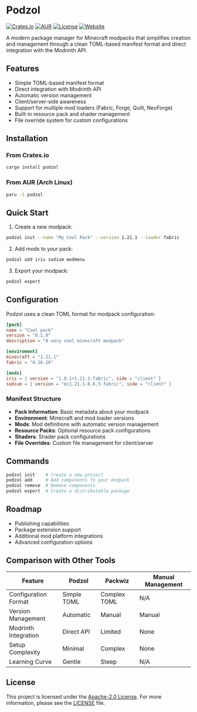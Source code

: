 # Podzol

[![Crates.io](https://img.shields.io/crates/v/podzol?style=flat-square&logo=rust)](https://crates.io/crates/podzol)
[![AUR](https://img.shields.io/aur/version/podzol?style=flat-square&logo=arch-linux)](https://aur.archlinux.org/packages/podzol)
[![License](https://img.shields.io/badge/license-Apache_2.0-blue.svg?style=flat-square)](LICENSE)
[![Website](https://img.shields.io/badge/website-podzol.morrone.dev-blue?style=flat-square)](https://podzol.morrone.dev)

A modern package manager for Minecraft modpacks that simplifies creation and
management through a clean TOML-based manifest format and direct integration
with the Modrinth API.

## Features

- Simple TOML-based manifest format
- Direct integration with Modrinth API
- Automatic version management
- Client/server-side awareness
- Support for multiple mod loaders (Fabric, Forge, Quilt, NeoForge)
- Built-in resource pack and shader management
- File override system for custom configurations

## Installation

### From Crates.io

```bash
cargo install podzol
```

### From AUR (Arch Linux)

```bash
paru -S podzol
```

## Quick Start

1. Create a new modpack:

```bash
podzol init --name "My Cool Pack" --version 1.21.1 --loader fabric
```

2. Add mods to your pack:

```bash
podzol add iris sodium modmenu
```

3. Export your modpack:

```bash
podzol export
```

## Configuration

Podzol uses a clean TOML format for modpack configuration:

```toml
[pack]
name = "Cool pack"
version = "0.1.0"
description = "A very cool minecraft modpack"

[enviroment]
minecraft = "1.21.1"
fabric = "0.16.10"

[mods]
iris = { version = "1.8.1+1.21.1-fabric", side = "client" }
sodium = { version = "mc1.21.1-0.6.5-fabric", side = "client" }
```

### Manifest Structure

- **Pack Information**: Basic metadata about your modpack
- **Environment**: Minecraft and mod loader versions
- **Mods**: Mod definitions with automatic version management
- **Resource Packs**: Optional resource pack configurations
- **Shaders**: Shader pack configurations
- **File Overrides**: Custom file management for client/server

## Commands

```bash
podzol init    # Create a new project
podzol add     # Add components to your modpack
podzol remove  # Remove components
podzol export  # Create a distributable package
```

## Roadmap

- Publishing capabilities
- Package extension support
- Additional mod platform integrations
- Advanced configuration options

## Comparison with Other Tools

| Feature              | Podzol      | Packwiz      | Manual Management |
| -------------------- | ----------- | ------------ | ----------------- |
| Configuration Format | Simple TOML | Complex TOML | N/A               |
| Version Management   | Automatic   | Manual       | Manual            |
| Modrinth Integration | Direct API  | Limited      | None              |
| Setup Complexity     | Minimal     | Complex      | None              |
| Learning Curve       | Gentle      | Steep        | N/A               |

## License

This project is licensed under the
[Apache-2.0 License](http://www.apache.org/licenses/LICENSE-2.0). For more
information, please see the [LICENSE](LICENSE) file.
